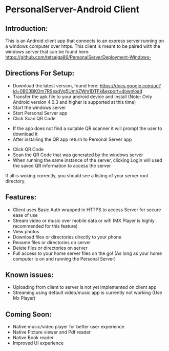 # PersonalServer-Android Client
## Introduction:
This is an Android client app that connects to an express server running on a windows computer over https. This client is meant to be paired with the windows server that can be found here: https://github.com/tetsaiga86/PersonalServerDeployment-Windows-

## Directions For Setup:
- Download the latest version, found here: https://docs.google.com/uc?id=0B03BKOm7R9exdVg5UmhZWm1DTFk&export=download
- Transfer the apk file to your android device and install (Note: Only Android version 4.0.3 and higher is supported at this time) 
- Start the windows server
- Start Personal Server app
- Click Scan QR Code
 * If the app does not find a suitable QR scanner it will prompt the user to download it
 * After installing the QR app return to Personal Server app 
- Click QR Code
- Scan the QR Code that was generated by the windows server
- When running the same instance of the server, clicking Login will used the saved QR information to access the server

If all is woking correctly, you should see a listing of your server root directory.

## Features:
- Client uses Basic Auth wrapped in HTTPS to access Server for secure ease of use
- Stream video or music over mobile data or wifi (MX Player is highly recommended for this feature)
- View photos
- Download files or directories directly to your phone
- Rename files or directories on server
- Delete files or directories on server
- Full access to your home server files on the go! (As long as your home computer is on and running the Personal Server)

## Known issues:
- Uploading from client to server is not yet implemented on client app
- Streaming using default video/music app is currently not working (Use Mx Player)

## Coming Soon:
- Native music/video player for better user experience
- Native Picture viewer and Pdf reader
- Native Book reader
- Improved UI experience
